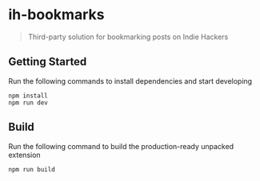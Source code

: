 # ih-bookmarks

> Third-party solution for bookmarking posts on Indie Hackers

## Getting Started

Run the following commands to install dependencies and start developing

```
npm install
npm run dev
```

## Build

Run the following command to build the production-ready unpacked extension

```
npm run build
```
